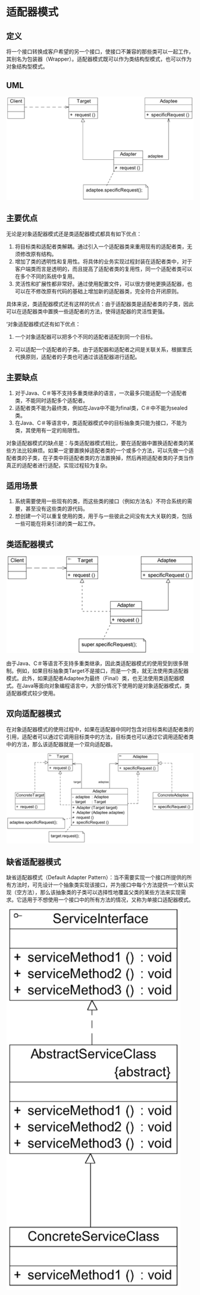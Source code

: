 # 适配器模式

## 定义

将一个接口转换成客户希望的另一个接口，使接口不兼容的那些类可以一起工作，其别名为包装器（Wrapper）。适配器模式既可以作为类结构型模式，也可以作为对象结构型模式。

## UML

![对象适配器模式图](./.gitbook/assets/image-20240426220504234.png)

## 主要优点

无论是对象适配器模式还是类适配器模式都具有如下优点：

1. 将目标类和适配者类解耦。通过引入一个适配器类来重用现有的适配者类，无须修改原有结构。
2. 增加了类的透明性和复用性。将具体的业务实现过程封装在适配者类中，对于客户端类而言是透明的，而且提高了适配者类的复用性，同一个适配者类可以在多个不同的系统中复用。
3. 灵活性和扩展性都非常好。通过使用配置文件，可以很方便地更换适配器，也可以在不修改原有代码的基础上增加新的适配器类，完全符合开闭原则。

具体来说，类适配器模式还有这样的优点：由于适配器类是适配者类的子类，因此可以在适配器类中置换一些适配者的方法，使得适配器的灵活性更强。

‘对象适配器模式还有如下优点：

1. 一个对象适配器可以把多个不同的适配者适配到同一个目标。

2. 可以适配一个适配者的子类。由于适配器和适配者之间是关联关系，根据里氏代换原则，适配者的子类也可通过该适配器进行适配。

## 主要缺点

1. 对于Java、C＃等不支持多重类继承的语言，一次最多只能适配一个适配者类，不能同时适配多个适配者。
2. 适配者类不能为最终类，例如在Java中不能为final类，C＃中不能为sealed类。
3. 在Java、C＃等语言中，类适配器模式中的目标抽象类只能为接口，不能为类，其使用有一定的局限性。

对象适配器模式的缺点是：与类适配器模式相比，要在适配器中置换适配者类的某些方法比较麻烦。如果一定要置换掉适配者类的一个或多个方法，可以先做一个适配者类的子类，在子类中将适配者类的方法置换掉，然后再把适配者类的子类当作真正的适配者进行适配，实现过程较为复杂。

## 适用场景

1. 系统需要使用一些现有的类，而这些类的接口（例如方法名）不符合系统的需要，甚至没有这些类的源代码。
2. 想创建一个可以重复使用的类，用于与一些彼此之间没有太大关联的类，包括一些可能在将来引进的类一起工作。



## 类适配器模式

![类适配器模式](./.gitbook/assets/image-20240426220839724.png)



由于Java、C＃等语言不支持多重类继承，因此类适配器模式的使用受到很多限制。例如，如果目标抽象类Target不是接口，而是一个类，就无法使用类适配器模式。此外，如果适配者Adaptee为最终（Final）类，也无法使用类适配器模式。在Java等面向对象编程语言中，大部分情况下使用的是对象适配器模式，类适配器模式较少使用。



## 双向适配器模式

在对象适配器模式的使用过程中，如果在适配器中同时包含对目标类和适配者类的引用，适配者可以通过它调用目标类中的方法，目标类也可以通过它调用适配者类中的方法，那么该适配器就是一个双向适配器。

![image-20240426220938530](./.gitbook/assets/image-20240426220938530.png)

### 

## 缺省适配器模式

缺省适配器模式（Default Adapter Pattern）：当不需要实现一个接口所提供的所有方法时，可先设计一个抽象类实现该接口，并为接口中每个方法提供一个默认实现（空方法），那么该抽象类的子类可以选择性地覆盖父类的某些方法来实现需求。它适用于不想使用一个接口中的所有方法的情况，又称为单接口适配器模式。

![image-20240426221033280](./.gitbook/assets/image-20240426221033280.png)
